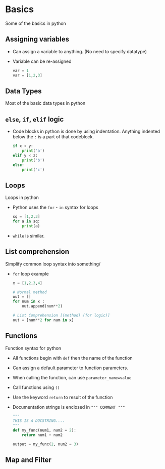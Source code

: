 # Basics

Some of the basics in python

## Assigning variables

- Can assign a variable to anything. (No need to specify datatype)
- Variable can be re-assigned

    ```python
    var = 1
    var = [1,2,3] 
    ```

## Data Types

Most of the basic data types in python

## `else`, `if`, `elif` logic

- Code blocks in python is done by using indentation. Anything indented below the `:` is a part of that codeblock.

    ```python
    if x < y:
        print('a')
    elif y < z:
        print('b')
    else:
        print('c')
    ```

## Loops

Loops in python

- Python uses the `for` - `in` syntax for loops

    ```python
    sq = [1,2,3]
    for a in sq:
        print(a)
    ```

- `while` is similar.

## List comprehension

Simplify common loop syntax into something/

- `for` loop example

    ```python
    x = [1,2,3,4]
    
    # Normal method
    out = []
    for num in x :
        out.append(num**2)
    
    # List Comprehension [(method) (for logic)]
    out = [num**2 for num in x]
    ```

## Functions

Function syntax for python

- All functions begin with `def` then the name of the function
- Can assign a default parameter to function parameters.
- When calling the function, can use `parameter_name=value`
- Call functions using `()`
- Use the keyword `return` to result of the function
- Documentation strings is enclosed in `""" COMMENT """`

    ```python
    """
    THIS IS A DOCSTRING....
    """
    def my_func(num1, num2 = 2):
        return num1 + num2

    output = my_func(2, num2 = 3)
    ```

## Map and Filter

